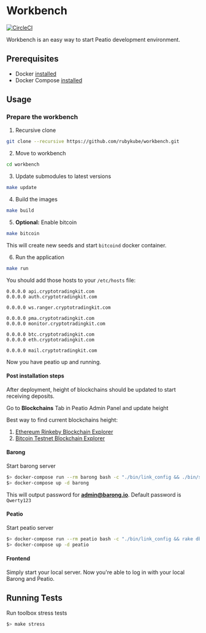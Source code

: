 [circleci]: https://circleci.com/gh/rubykube/workbench

# Workbench

[![CircleCI](https://circleci.com/gh/rubykube/workbench.svg?style=svg)][circleci]

Workbench is an easy way to start Peatio development environment.

## Prerequisites

- Docker [installed](https://docs.docker.com/engine/installation/)
- Docker Compose [installed](https://docs.docker.com/compose/install/)

## Usage

### Prepare the workbench

1. Recursive clone

```sh
git clone --recursive https://github.com/rubykube/workbench.git
```

2. Move to workbench

```sh
cd workbench
```

3. Update submodules to latest versions

```sh
make update
```

4. Build the images

```sh
make build
```

5. **Optional:** Enable bitcoin

```sh
make bitcoin
```

This will create new seeds and start `bitcoind` docker container.

6. Run the application

```sh
make run
```

You should add those hosts to your `/etc/hosts` file:

```
0.0.0.0 api.cryptotradingkit.com
0.0.0.0 auth.cryptotradingkit.com

0.0.0.0 ws.ranger.cryptotradingkit.com

0.0.0.0 pma.cryptotradingkit.com
0.0.0.0 monitor.cryptotradingkit.com

0.0.0.0 btc.cryptotradingkit.com
0.0.0.0 eth.cryptotradingkit.com

0.0.0.0 mail.cryptotradingkit.com
```

Now you have peatio up and running.

#### Post installation steps

After deployment, height of blockchains should be updated to start receiving deposits.

Go to **Blockchains** Tab in Peatio Admin Panel and update height

Best way to find current blockchains height:

1. [Ethereum Rinkeby Blockchain Explorer](https://rinkeby.etherscan.io)
2. [Bitcoin Testnet Blockchain Explorer](https://testnet.blockchain.info)

#### Barong

Start barong server

```sh
$> docker-compose run --rm barong bash -c "./bin/link_config && ./bin/setup"
$> docker-compose up -d barong
```

This will output password for **admin@barong.io**. Default password is `Qwerty123`

#### Peatio

Start peatio server

```sh
$> docker-compose run --rm peatio bash -c "./bin/link_config && rake db:create db:migrate db:seed"
$> docker-compose up -d peatio
```

#### Frontend

Simply start your local server. Now you're able to log in with your local Barong and Peatio.

## Running Tests

Run toolbox stress tests

```sh
$> make stress
```
